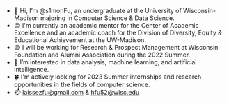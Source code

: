 - 👋 Hi, I’m @s1monFu, an undergraduate at the University of Wisconsin-Madison majoring in Computer Science & Data Science.
- 😊 I'm currently an academic mentor for the Center of Academic Excellence and an academic coach for the Division of Diversity, Equity & Educational Achievement at the UW-Madison.
- 😄 I will be working for Research & Prospect Management at Wisconsin Foundation and Alumni Association during the 2022 Summer.
- 👀 I’m interested in data analysis, machine learning, and artificial intelligence.
- 🍀 I'm actively looking for 2023 Summer internships and research opportunities in the fields of computer science.
- 📫 laissezfu@gmail.com & hfu52@wisc.edu
